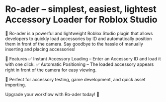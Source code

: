 # Ro-ader – simplest, easiest, lightest Accessory Loader for Roblox Studio

🚀 Ro-ader is a powerful and lightweight Roblox Studio plugin that allows developers to quickly load accessories by ID and automatically position them in front of the camera. Say goodbye to the hassle of manually inserting and placing accessories!

🔹 Features
✅ Instant Accessory Loading – Enter an Accessory ID and load it with one click.
✅ Automatic Positioning – The loaded accessory appears right in front of the camera for easy viewing.

📌 Perfect for accessory testing, game development, and quick asset importing.

Upgrade your workflow with Ro-ader today! 🚀
